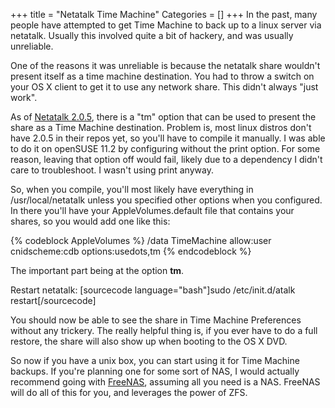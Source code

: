 +++
title = "Netatalk Time Machine"
Categories = []
+++
In the past, many people have attempted to get Time Machine to back up to a linux server via netatalk. Usually this involved quite a bit of hackery, and was usually unreliable.

One of the reasons it was unreliable is because the netatalk share wouldn't present itself as a time machine destination. You had to throw a switch on your OS X client to get it to use any network share. This didn't always "just work".

As of <a href="http://netatalk.sourceforge.net/2.0/NEWS.html" target="_blank">Netatalk 2.0.5</a>, there is a "tm" option that can be used to present the share as a Time Machine destination. Problem is, most linux distros don't have 2.0.5 in their repos yet, so you'll have to compile it manually. I was able to do it on openSUSE 11.2 by configuring without the print option. For some reason, leaving that option off would fail, likely due to a dependency I didn't care to troubleshoot. I wasn't using print anyway.

So, when you compile, you'll most likely have everything in /usr/local/netatalk unless you specified other options when you configured. In there you'll have your AppleVolumes.default file that contains your shares, so you would add one like this:

{% codeblock AppleVolumes %}
/data TimeMachine allow:user cnidscheme:cdb options:usedots,tm
{% endcodeblock %}

The important part being at the option **tm**.

Restart netatalk: [sourcecode language="bash"]sudo /etc/init.d/atalk restart[/sourcecode]

You should now be able to see the share in Time Machine Preferences without any trickery. The really helpful thing is, if you ever have to do a full restore, the share will also show up when booting to the OS X DVD.

So now if you have a unix box, you can start using it for Time Machine backups. If you're planning one for some sort of NAS, I would actually recommend going with <a href="http://freenas.org" target="_blank">FreeNAS</a>, assuming all you need is a NAS. FreeNAS will do all of this for you, and leverages the power of ZFS.
